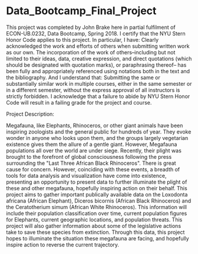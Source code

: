 # Data_Bootcamp_Final_Project
This project was completed by John Brake here in partial fulfilment of ECON-UB.0232,
Data Bootcamp, Spring 2018. I certify that the NYU Stern Honor Code applies to this project.
In particular, I have:
Clearly acknowledged the work and efforts of others when submitting written work as our own.
The incorporation of the work of others–including but not limited to their ideas, data, creative
expression, and direct quotations (which should be designated with quotation marks), or paraphrasing
thereof– has been fully and appropriately referenced using notations both in the text
and the bibliography.
And I understand that:
Submitting the same or substantially similar work in multiple courses, either in the same semester
or in a different semester, without the express approval of all instructors is strictly forbidden.
I acknowledge that a failure to abide by NYU Stern Honor Code will result in a failing grade for
the project and course.

Project Description:

Megafauna, like Elephants, Rhinoceros, or other giant animals have been inspiring zoologists and the general 
public for hundreds of year. They evoke wonder in anyone who looks upon them, and the groups largely 
vegetarian existence gives them the allure of a gentle giant. However, Megafauna populations all over the world 
are under siege.  Recently, their plight was brought to the forefront of global consciousness following 
the press surrounding the "Last Three African Black Rhinoceros". There is great cause for concern. 
However, coinciding with these events, a breadth of tools for data analysis and visualization have come into 
existence, presenting an opportunity to present data to further illuminate the plight of these and other 
megafauna, hopefully inspiring action on their behalf. 
This project aims to gather important publically available data on the 
Loxodonta africana (African Elephant), Diceros bicornis (African Black Rhinoceros) and the Ceratotherium simum 
(African White Rhinoceros). This information will include their population classification over time, current 
population figures for Elephants, current geographic locations, and population threats. This project will also 
gather information about some of the legislative actions take to save these species from extinction. Through 
this data, this project hopes to illuminate the situation these megafauna are facing, and hopefully inspire 
action to reverse the current trajectory. 

